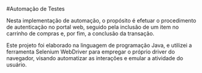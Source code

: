 #Automação de Testes

Nesta implementação de automação, o propósito é efetuar o procedimento de autenticação no portal web, seguido pela inclusão de um item no carrinho de compras e, por fim, a conclusão da transação. 

Este projeto foi elaborado na linguagem de programação Java, e utilizei a ferramenta Selenium WebDriver para empregar o próprio driver do navegador, visando automatizar as interações e emular a atividade do usuário.

